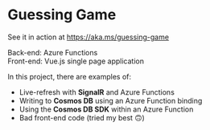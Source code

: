 # Guessing Game
See it in action at https://aka.ms/guessing-game

Back-end: Azure Functions <br>
Front-end: Vue.js single page application

In this project, there are examples of:
- Live-refresh with **SignalR** and Azure Functions
- Writing to **Cosmos DB** using an Azure Function binding
- Using the **Cosmos DB SDK** within an Azure Function
- Bad front-end code (tried my best 🙃)